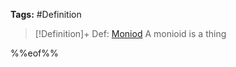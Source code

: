 ---
---

**Tags:** #Definition 

 > 
 > \[!Definition\]+ Def: [Moniod](Moniod.md)
 > A monioid is a thing

%%eof%%